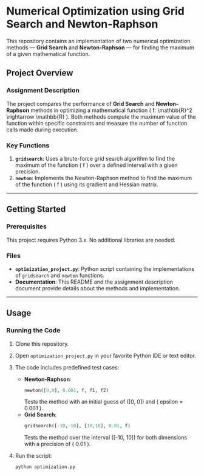# Numerical Optimization using Grid Search and Newton-Raphson

This repository contains an implementation of two numerical optimization methods — **Grid Search** and **Newton-Raphson** — for finding the maximum of a given mathematical function.

## Project Overview

### Assignment Description
The project compares the performance of **Grid Search** and **Newton-Raphson** methods in optimizing a mathematical function \( f: \mathbb{R}^2 \rightarrow \mathbb{R} \). Both methods compute the maximum value of the function within specific constraints and measure the number of function calls made during execution.

### Key Functions
1. **`gridsearch`**: Uses a brute-force grid search algorithm to find the maximum of the function \( f \) over a defined interval with a given precision.
2. **`newton`**: Implements the Newton-Raphson method to find the maximum of the function \( f \) using its gradient and Hessian matrix.

---

## Getting Started

### Prerequisites
This project requires Python 3.x. No additional libraries are needed.

### Files
- **`optimization_project.py`**: Python script containing the implementations of `gridsearch` and `newton` functions.
- **Documentation**: This README and the assignment description document provide details about the methods and implementation.

---

## Usage

### Running the Code
1. Clone this repository.
2. Open `optimization_project.py` in your favorite Python IDE or text editor.
3. The code includes predefined test cases:
   - **Newton-Raphson**: 
     ```python
     newton([0,0], 0.001, f, f1, f2)
     ```
     Tests the method with an initial guess of \([0, 0]\) and \( epsilon = 0.001 \).
   - **Grid Search**: 
     ```python
     gridsearch([-10,-10], [10,10], 0.01, f)
     ```
     Tests the method over the interval \([-10, 10]\) for both dimensions with a precision of \( 0.01 \).

4. Run the script:
   ```bash
   python optimization.py

